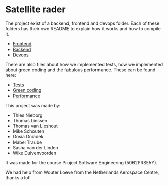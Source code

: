 # Satellite rader
The project exist of a backend, frontend and devops folder. Each of these folders has their own README to explain how it works and how to compile it.
- [Frontend](/frontend-vue/README.md)
- [Backend](/pse_backend/README.md)
- [Devops](/devops/README.md)

There are also files about how we implemented tests, how we implemented about green coding and the fabulous performance. These can be found here:
- [Tests](/TESTS.md)
- [Green coding](/GREENCODING.md)
- [Performance](/PERFORMANCE.md)

This project was made by:
- Thies Nieborg
- Thomas Linssen
- Thomas van Lieshout
- Mike Schouten
- Gosia Gniadek
- Mabel Traube
- Sasha van der Linden
- Wike Duivenvoorden

It was made for the course Project Software Engineering (5062PRSE5Y).

We had help from Wouter Loeve from the Netherlands Aerospace Centre, thanks a lot!
